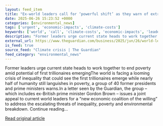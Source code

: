 ```yaml
---
layout: feed_item
title: "Ex-world leaders call for ‘powerful shift’ as they warn of extreme inequality"
date: 2025-06-26 15:23:52 +0000
categories: [environmental_news]
tags: ['urgent', 'economic-impacts', 'climate-costs']
keywords: ['world', 'call', 'climate-costs', 'economic-impacts', 'leaders', 'urgent']
description: "Former leaders urge current state heads to work together to end poverty amid potential of first trillionaires emergingThe world is facing a looming crisis of..."
external_url: https://www.theguardian.com/business/2025/jun/26/world-leaders-inequality-poverty
is_feed: true
source_feed: "Climate crisis | The Guardian"
feed_category: "environmental_news"
---
```


Former leaders urge current state heads to work together to end poverty amid potential of first trillionaires emergingThe world is facing a looming crisis of inequality that could see the first trillionaires emerge while nearly half of humanity still languishes in poverty, a group of 40 former presidents and prime ministers warns.In a letter seen by the Guardian, the group – which includes ex-British prime minister Gordon Brown – issues a joint appeal to current world leaders for a “new economic coalition of the willing” to address the escalating threats of inequality, poverty and environmental breakdown. Continue reading...

[Read original article](https://www.theguardian.com/business/2025/jun/26/world-leaders-inequality-poverty)
